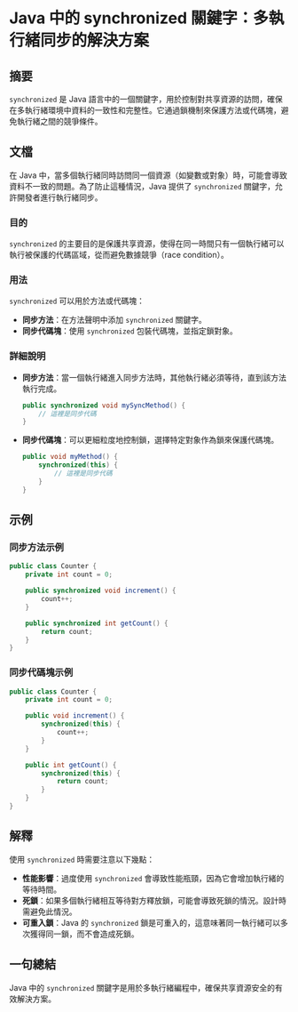 <!--
Meta Description: # Java 中的 synchronized 關鍵字：多執行緒同步的解決方案 ## 摘要 `synchronized` 是 Java 語言中的一個關鍵字，用於控制對共享資源的訪問，確保在多執行緒環境中資料的一致性和完整性。它通過鎖機制來保護方法或代碼塊，避免執行緒之間的競爭條件。 ## 文檔 在 J...
Meta Keywords: synchronized, java, public, count, void
-->

# Java 中的 synchronized 關鍵字：多執行緒同步的解決方案

## 摘要
`synchronized` 是 Java 語言中的一個關鍵字，用於控制對共享資源的訪問，確保在多執行緒環境中資料的一致性和完整性。它通過鎖機制來保護方法或代碼塊，避免執行緒之間的競爭條件。

## 文檔
在 Java 中，當多個執行緒同時訪問同一個資源（如變數或對象）時，可能會導致資料不一致的問題。為了防止這種情況，Java 提供了 `synchronized` 關鍵字，允許開發者進行執行緒同步。

### 目的
`synchronized` 的主要目的是保護共享資源，使得在同一時間只有一個執行緒可以執行被保護的代碼區域，從而避免數據競爭（race condition）。

### 用法
`synchronized` 可以用於方法或代碼塊：
- **同步方法**：在方法聲明中添加 `synchronized` 關鍵字。
- **同步代碼塊**：使用 `synchronized` 包裝代碼塊，並指定鎖對象。

### 詳細說明
- **同步方法**：當一個執行緒進入同步方法時，其他執行緒必須等待，直到該方法執行完成。
  
  ```java
  public synchronized void mySyncMethod() {
      // 這裡是同步代碼
  }
  ```

- **同步代碼塊**：可以更細粒度地控制鎖，選擇特定對象作為鎖來保護代碼塊。
  
  ```java
  public void myMethod() {
      synchronized(this) {
          // 這裡是同步代碼
      }
  }
  ```

## 示例
### 同步方法示例
```java
public class Counter {
    private int count = 0;

    public synchronized void increment() {
        count++;
    }

    public synchronized int getCount() {
        return count;
    }
}
```

### 同步代碼塊示例
```java
public class Counter {
    private int count = 0;

    public void increment() {
        synchronized(this) {
            count++;
        }
    }

    public int getCount() {
        synchronized(this) {
            return count;
        }
    }
}
```

## 解釋
使用 `synchronized` 時需要注意以下幾點：
- **性能影響**：過度使用 `synchronized` 會導致性能瓶頸，因為它會增加執行緒的等待時間。
- **死鎖**：如果多個執行緒相互等待對方釋放鎖，可能會導致死鎖的情況。設計時需避免此情況。
- **可重入鎖**：Java 的 `synchronized` 鎖是可重入的，這意味著同一執行緒可以多次獲得同一鎖，而不會造成死鎖。

## 一句總結
Java 中的 `synchronized` 關鍵字是用於多執行緒編程中，確保共享資源安全的有效解決方案。